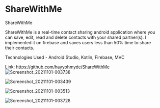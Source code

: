 # ShareWithMe

ShareWithMe

ShareWithMe is a real-time contact sharing android application where you can save, edit, read and delete contacts with your shared partner(s). I implemented it on firebase and saves users less than 50% time to share their contacts.

Technologies Used - Android Studio, Kotlin, Firebase, MVC

Link: https://github.com/hayyohmyde/ShareWithMe
![Screenshot_20211101-003738](https://user-images.githubusercontent.com/54009597/139711426-348d9220-5865-41b4-831b-6c6834b9a84d.png)

![Screenshot_20211101-003439](https://user-images.githubusercontent.com/54009597/139711429-79f57782-1a3c-4326-8b83-63f9c7b66790.png)

![Screenshot_20211101-003513](https://user-images.githubusercontent.com/54009597/139711431-0bc7d5b9-e6c6-4f19-b2fa-cc47a5f9a956.png)

![Screenshot_20211101-003728](https://user-images.githubusercontent.com/54009597/139711432-9ea2a277-75a8-42be-9ea5-fdc302f15714.png)



